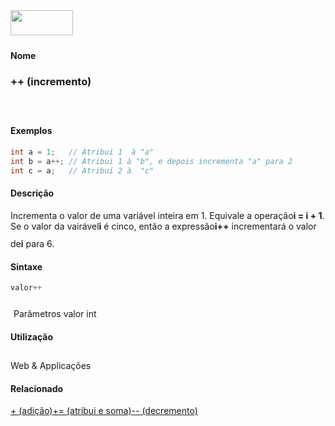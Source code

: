 <img height="40" src="../images/1pix.gif" width="100"/>
<img height="1" src="../images/1pix.gif" width="20"/>
<img height="1" src="../images/1pix.gif" width="555"/>

#### Nome
### ++ (incremento)
<img height="25" src="../images/1pix.gif" width="1"/>

#### Exemplos

```pde
int a = 1;   // Atribui 1  à "a"
int b = a++; // Atribui 1 à "b", e depois incrementa "a" para 2 
int c = a;   // Atribui 2 à  "c"

```

#### Descrição
Incrementa o valor de uma variável inteira em 1. Equivale a operação**i = i + 1**. Se o valor da vairável**i** é cinco, então a expressão**i++** incrementará o valor de**i** para 6.
<img height="25" src="../images/1pix.gif" width="1"/>

#### Sintaxe
```pde
valor++

```
<img height="25" src="../images/1pix.gif" width="1"/>
Parâmetros
valor
int
<img height="25" src="../images/1pix.gif" width="1"/>

#### Utilização

	
Web & Applicações
<img height="25" src="../images/1pix.gif" width="1"/>

#### Relacionado
[+ (adição)](addition)[+= (atribui e soma)](addassign)[-- (decremento)](decrement)
